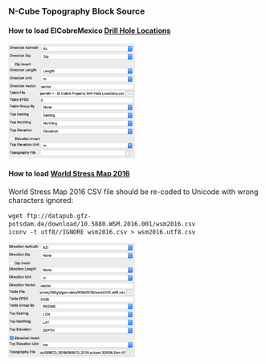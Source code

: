 ### N-Cube Topography Block Source

#### How to load ElCobreMexico [Drill Hole Locations](https://github.com/mobigroup/ParaView-ElCobreMexico/blob/master/data/Appendix%201%20-%20El%20Cobre%20Property%20Drill%20Hole%20Locations.csv)
<img src="ElCobreMexico.jpg" width="50%" alt="ElCobreMexico"/>

#### How to load [World Stress Map 2016](http://doi.org/10.5880/WSM.2016.001)

World Stress Map 2016 CSV file should be re-coded to Unicode with wrong characters ignored:

```
wget ftp://datapub.gfz-potsdam.de/download/10.5880.WSM.2016.001/wsm2016.csv
iconv -t utf8//IGNORE wsm2016.csv > wsm2016.utf8.csv 
```
<img src="MoshaFault.jpg" width="50%" alt="MoshaFault"/>
